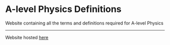 # A-level Physics Definitions 

Website containing all the terms and definitions required for A-level Physics

------

Website hosted [here](https://luo-simon.github.io/A-level-Physics-Definitions/)